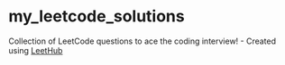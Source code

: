 # my_leetcode_solutions
Collection of LeetCode questions to ace the coding interview! - Created using [LeetHub](https://github.com/QasimWani/LeetHub)
